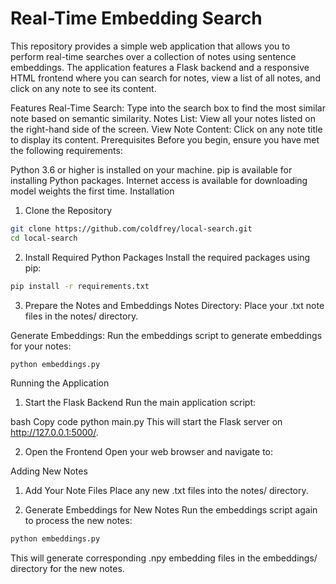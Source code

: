 # Real-Time Embedding Search
This repository provides a simple web application that allows you to perform real-time searches over a collection of notes using sentence embeddings. The application features a Flask backend and a responsive HTML frontend where you can search for notes, view a list of all notes, and click on any note to see its content.

Features
Real-Time Search: Type into the search box to find the most similar note based on semantic similarity.
Notes List: View all your notes listed on the right-hand side of the screen.
View Note Content: Click on any note title to display its content.
Prerequisites
Before you begin, ensure you have met the following requirements:

Python 3.6 or higher is installed on your machine.
pip is available for installing Python packages.
Internet access is available for downloading model weights the first time.
Installation
1. Clone the Repository

```bash
git clone https://github.com/coldfrey/local-search.git
cd local-search
```
2. Install Required Python Packages
Install the required packages using pip:

``` bash
pip install -r requirements.txt
```

3. Prepare the Notes and Embeddings
Notes Directory: Place your .txt note files in the notes/ directory.

Generate Embeddings: Run the embeddings script to generate embeddings for your notes:

```bash
python embeddings.py
```
Running the Application
1. Start the Flask Backend
Run the main application script:

bash
Copy code
python main.py
This will start the Flask server on http://127.0.0.1:5000/.

2. Open the Frontend
Open your web browser and navigate to:


Adding New Notes
1. Add Your Note Files
Place any new .txt files into the notes/ directory.

2. Generate Embeddings for New Notes
Run the embeddings script again to process the new notes:

``` bash
python embeddings.py
```
This will generate corresponding .npy embedding files in the embeddings/ directory for the new notes.

